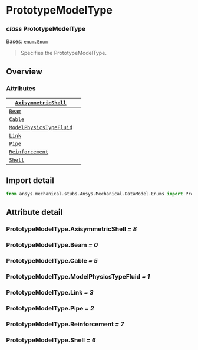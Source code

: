 # PrototypeModelType

### *class* PrototypeModelType

Bases: [`enum.Enum`](https://docs.python.org/3/library/enum.html#enum.Enum)

> Specifies the PrototypeModelType.

> <!-- !! processed by numpydoc !! -->

## Overview

### Attributes

| [`AxisymmetricShell`](#PrototypeModelType.AxisymmetricShell)          |    |
|-----------------------------------------------------------------------|----|
| [`Beam`](../../../ACT/Automation/Mechanical/Connections/Beam.md#Beam) |    |
| [`Cable`](#PrototypeModelType.Cable)                                  |    |
| [`ModelPhysicsTypeFluid`](#PrototypeModelType.ModelPhysicsTypeFluid)  |    |
| [`Link`](#PrototypeModelType.Link)                                    |    |
| [`Pipe`](#PrototypeModelType.Pipe)                                    |    |
| [`Reinforcement`](#PrototypeModelType.Reinforcement)                  |    |
| [`Shell`](#PrototypeModelType.Shell)                                  |    |

## Import detail

```python
from ansys.mechanical.stubs.Ansys.Mechanical.DataModel.Enums import PrototypeModelType
```

## Attribute detail

### PrototypeModelType.AxisymmetricShell *= 8*

### PrototypeModelType.Beam *= 0*

### PrototypeModelType.Cable *= 5*

### PrototypeModelType.ModelPhysicsTypeFluid *= 1*

### PrototypeModelType.Link *= 3*

### PrototypeModelType.Pipe *= 2*

### PrototypeModelType.Reinforcement *= 7*

### PrototypeModelType.Shell *= 6*
